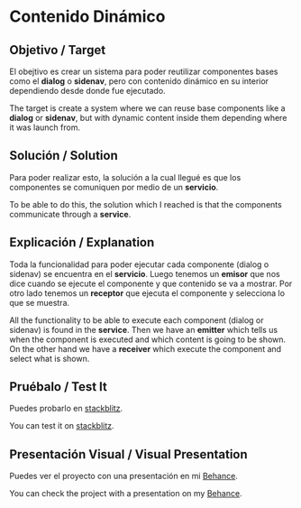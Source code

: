 # Contenido Dinámico

## Objetivo / Target

El obejtivo es crear un sistema para poder reutilizar componentes bases como el **dialog** o **sidenav**, pero con contenido dinámico en su interior dependiendo desde donde fue ejecutado.

The target is create a system where we can reuse base components like a **dialog** or **sidenav**, but with dynamic content inside them depending where it was launch from.

## Solución / Solution

Para poder realizar esto, la solución a la cual llegué es que los componentes se comuniquen por medio de un **servicio**.

To be able to do this, the solution which I reached is that the components communicate through a **service**.

## Explicación / Explanation

Toda la funcionalidad para poder ejecutar cada componente (dialog o sidenav) se encuentra en el **servicio**. Luego tenemos un **emisor** que nos dice cuando se ejecute el componente y que contenido se va a mostrar. Por otro lado tenemos un **receptor** que ejecuta el componente y selecciona lo que se muestra.

All the functionality to be able to execute each component (dialog or sidenav) is found in the **service**. Then we have an **emitter** which tells us when the component is executed and which content is going to be shown. On the other hand we have a **receiver** which execute the component and select what is shown.

## Pruébalo / Test It

Puedes probarlo en [stackblitz](https://stackblitz.com/edit/contenido-dinamico?file=src/app/app.component.ts).

You can test it on [stackblitz](https://stackblitz.com/edit/contenido-dinamico?file=src/app/app.component.ts).

## Presentación Visual / Visual Presentation

Puedes ver el proyecto con una presentación en mi [Behance](https://www.behance.net/gallery/161536611/Contenido-Dinamico).

You can check the project with a presentation on my [Behance](https://www.behance.net/gallery/161536611/Contenido-Dinamico).